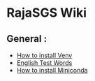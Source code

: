 # RajaSGS Wiki



## General :
  * [How to install Venv](how-to-install-venv.md)
  * [English Test Words](english-test-words)
  * [How to install Miniconda](how-to-install-miniconda.md)